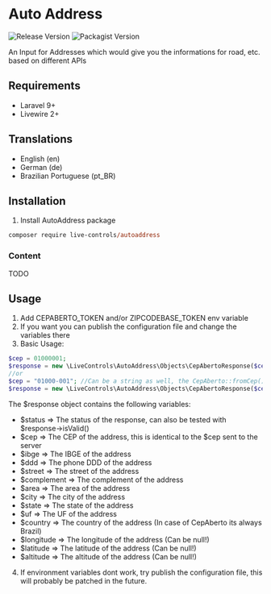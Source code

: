 # Auto Address
 ![Release Version](https://img.shields.io/github/v/release/live-controls/autoaddress)
 ![Packagist Version](https://img.shields.io/packagist/v/live-controls/autoaddress?color=%23007500)

 An Input for Addresses which would give you the informations for road, etc. based on different APIs

## Requirements
- Laravel 9+
- Livewire 2+


## Translations
- English (en)
- German (de)
- Brazilian Portuguese (pt_BR)


## Installation

1. Install AutoAddress package
```ps
composer require live-controls/autoaddress
```


### Content
TODO

## Usage
1. Add CEPABERTO_TOKEN and/or ZIPCODEBASE_TOKEN env variable
2. If you want you can publish the configuration file and change the variables there
3. Basic Usage:
```php
$cep = 01000001;
$response = new \LiveControls\AutoAddress\Objects\CepAbertoResponse($cep);
//or
$cep = "01000-001"; //Can be a string as well, the CepAberto::fromCep() method will remove everything but numbers
$response = new \LiveControls\AutoAddress\Objects\CepAbertoResponse($cep);
```
The $response object contains the following variables:
- $status => The status of the response, can also be tested with $response->isValid()
- $cep => The CEP of the address, this is identical to the $cep sent to the server
- $ibge => The IBGE of the address
- $ddd => The phone DDD of the address
- $street => The street of the address
- $complement => The complement of the address
- $area => The area of the address
- $city => The city of the address
- $state => The state of the address
- $uf => The UF of the address
- $country => The country of the address (In case of CepAberto its always Brazil)
- $longitude => The longitude of the address (Can be null!)
- $latitude => The latitude of the address (Can be null!)
- $altitude => The altitude of the address (Can be null!)
4. If environment variables dont work, try publish the configuration file, this will probably be patched in the future.
